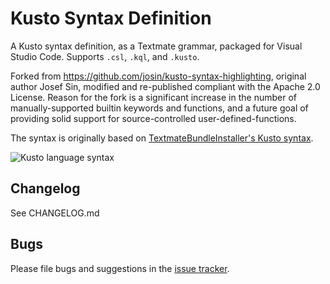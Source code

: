 # Kusto Syntax Definition

A Kusto syntax definition, as a Textmate grammar, packaged for Visual Studio Code. Supports `.csl`, `.kql`, and `.kusto`.

Forked from https://github.com/josin/kusto-syntax-highlighting, original author Josef Sin, modified and re-published compliant with the Apache 2.0 License. Reason for the fork is a significant increase in the number of manually-supported builtin keywords and functions, and a future goal of providing solid support for source-controlled user-defined-functions.

The syntax is originally based on [TextmateBundleInstaller's Kusto syntax](https://github.com/madskristensen/TextmateBundleInstaller/blob/master/src/Bundles/kusto/Syntaxes/kusto.plist).

![Kusto language syntax](https://github.com/rosshamish/kuskus/raw/master/kusto-syntax-highlighting/images/screenshot2.png)

## Changelog

See CHANGELOG.md

## Bugs

Please file bugs and suggestions in the [issue tracker](https://github.com/rosshamish/kuskus/issues).
